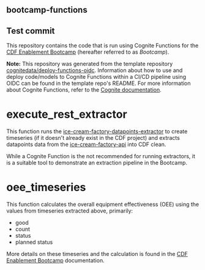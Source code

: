 ## bootcamp-functions
## Test commit
This repository contains the code that is run using Cognite Functions for the [CDF Enablement Bootcamp](https://docs-bootcamp.app.cogniteapp.com/)
(hereafter referred to as _Bootcamp_).

**Note:** This repository was generated from the template repository [cognitedata/deploy-functions-oidc](https://github.com/cognitedata/deploy-functions-oidc).
Information about how to use and deploy code/models to Cognite Functions within a CI/CD pipeline using OIDC can be found
in the template repo's README.
For more information about Cognite Functions, refer to the [Cognite documentation](https://docs.cognite.com/cdf/functions/).

# execute_rest_extractor

This function runs the [ice-cream-factory-datapoints-extractor](https://github.com/cognitedata/python-extractor-example/tree/fix_backfil/ice-cream-factory-datapoints-extractor)
to create timeseries (if it doesn't already exist in the CDF project) and extracts datapoints data from the
[ice-cream-factory-api](https://ice-cream-factory.inso-internal.cognite.ai/docs#/) into CDF clean.

While a Cognite Function is the not recommended for running extractors, it is a suitable tool to demonstrate an
extraction pipeline in the Bootcamp.

# oee_timeseries

This function calculates the overall equipment effectiveness (OEE) using the values from timeseries extracted above,
primarily:

* good
* count
* status
* planned status

More details on these timeseries and the calculation is found in the [CDF Enablement Bootcamp](https://docs-bootcamp.app.cogniteapp.com/) documentation.
